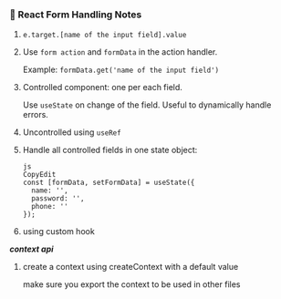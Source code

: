 ### 📝 React Form Handling Notes

1. `e.target.[name of the input field].value`
2. Use `form action` and `formData` in the action handler.
    
    Example: `formData.get('name of the input field')`
    
3. Controlled component: one per each field.
    
    Use `useState` on change of the field. Useful to dynamically handle errors.
    
4. Uncontrolled using `useRef`
5. Handle all controlled fields in one state object:
    
    ```
    js
    CopyEdit
    const [formData, setFormData] = useState({
      name: '',
      password: '',
      phone: ''
    });
    
    ```
    
6. using custom hook 

***context api*** 

1. create a context using createContext with a default value 
    
    make sure you export the context to be used in other files